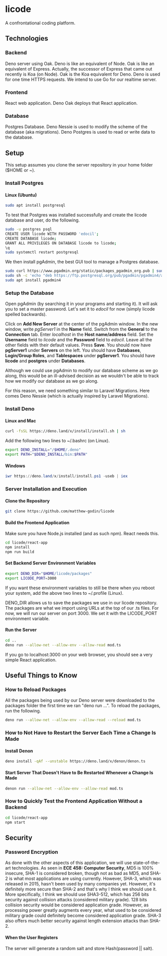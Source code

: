 # licode

A confrontational coding platform.

## Technologies

### Backend

Deno server using Oak. Deno is like an equivalent of Node. Oak is like an equivalent of Express. Actually, the successor of Express that came out recently is Koa (on Node). Oak is the Koa equivalent for Deno. Deno is used for one time HTTPS requests. We intend to use Go for our realtime server.

### Frontend

React web application. Deno Oak deploys that React application.

### Database

Postgres Database. Deno Nessie is used to modify the scheme of the database (aka migrations). Deno Postgres is used to read or write data to the database.

## Setup

This setup assumes you clone the server repository in your home folder ($HOME or ~).

### Install Postgres

#### Linux (Ubuntu)

```bash
sudo apt install postgresql
```

To test that Postgres was installed successfully and create the licode database and user, do the following.

```bash
sudo -u postgres psql
CREATE USER licode WITH PASSWORD 'edocil';
CREATE DATABASE licode;
GRANT ALL PRIVILEGES ON DATABASE licode to licode;
\q
sudo systemctl restart postgresql
```

We then install pgAdmin, the best GUI tool to manage a Postgres database.

```bash
sudo curl https://www.pgadmin.org/static/packages_pgadmin_org.pub | sudo apt-key add
sudo sh -c 'echo "deb https://ftp.postgresql.org/pub/pgadmin/pgadmin4/apt/$(lsb_release -cs) pgadmin4 main" > /etc/apt/sources.list.d/pgadmin4.list && apt update'
sudo apt install pgadmin4
```

### Setup the Database

Open pgAdmin (by searching it in your programs and starting it). It will ask you to set a master password. Let's set it to *edocil* for now (simply licode spelled backwards).

Click on **Add New Server** at the center of the pgAdmin window. In the new window, write *pgServer1* in the **Name** field. Switch from the **General** to the **Connection** tab. Enter *localhost* in the **Host name/address** field. Set the **Username** field to *licode* and the **Password** field to *edocil*. Leave all the other fields with their default values. Press **Save**. You should now have **pgServer1** under **Servers** on the left. You should have **Databases**, **Login/Group Roles**, and **Tablespaces** under **pgServer1**. You should have **licode** and **postgres** under **Databases**.

Although we could use pgAdmin to modify our database scheme as we go along, this would be an ill-advised decision as we wouldn't be able to track how we modify our database as we go along.

For this reason, we need something similar to Laravel Migrations. Here comes Deno Nessie (which is actually inspired by Laravel Migrations).

### Install Deno

#### Linux and Mac

```bash
curl -fsSL https://deno.land/x/install/install.sh | sh
```

Add the following two lines to ~/.bashrc (on Linux).

```bash
export DENO_INSTALL="/$HOME/.deno"
export PATH="$DENO_INSTALL/bin:$PATH"
```

#### Windows

```powershell
iwr https://deno.land/x/install/install.ps1 -useb | iex
```

### Server Installation and Execution

#### Clone the Repository

```bash
git clone https://github.com/matthew-godin/licode
```
#### Build the Frontend Application

Make sure you have Node.js installed (and as such npm). React needs this.

```bash
cd licode/react-app
npm install
npm run build
```
#### Set Backend Server Environment Variables

```bash
export DENO_DIR="$HOME/licode/packages"
export LICODE_PORT=3000
```
If you want these environment variables to still be there when you reboot your system, add the above two lines to ~/.profile (Linux).

DENO_DIR allows us to save the packages we use in our licode repository. The packages are what we import using URLs at the top of our .ts files. For now, we will run our server on port 3000. We set it with the LICODE_PORT environment variable.

#### Run the Server

```bash
cd ..
deno run --allow-net --allow-env --allow-read mod.ts 
```

If you go to localhost:3000 on your web browser, you should see a very simple React application.

## Useful Things to Know

### How to Reload Packages

All the packages being used by our Deno server were downloaded to the packages folder the first time we ran "deno run ...".
To reload the packages, run the following.

```bash
deno run --allow-net --allow-env --allow-read --reload mod.ts 
```

### How to Not Have to Restart the Server Each Time a Change Is Made

#### Install Denon

```bash
deno install -qAf --unstable https://deno.land/x/denon/denon.ts
```

#### Start Server That Doesn't Have to Be Restarted Whenever a Change Is Made

```bash
denon run --allow-net --allow-env --allow-read mod.ts 
```

### How to Quickly Test the Frontend Application Without a Backend

```bash
cd licode/react-app
npm start
```

## Security

### Password Encryption

As done with the other aspects of this application, we will use state-of-the-art technologies. As seen in **ECE 458: Computer Security**, MD5 is 100% insecure, SHA-1 is considered broken, though not as bad as MD5, and SHA-2 is what most applications are using currently. However, SHA-3, which was released in 2015, hasn't been used by many companies yet. However, it's definitely more secure than SHA-2 and that's why I think we should use it. More specifically, I think we should use SHA3-512, which has 256 bits security against collision attacks (considered military grade). 128 bits collision security would be considered application grade. However, as processing power greatly augments every year, what used to be considered military grade could definitely become considered application grade. SHA-3 also offers much better security against length extension attacks than SHA-2.

#### When the User Registers

The server will generate a random salt and store Hash(password || salt).
